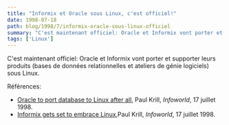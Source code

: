 ```yaml
---
title: "Informix et Oracle sous Linux, c'est officiel!"
date: 1998-07-18
path: blog/1998/7/informix-oracle-sous-linux-officiel
summary: "C'est maintenant officiel: Oracle et Informix vont porter et supporter leurs produits (bases de données relationnelles et ateliers de génie logiciels) sous Linux."
tags: ['Linux']
---
```


<P>
C'est maintenant officiel: Oracle et Informix vont porter et supporter
leurs produits (bases de données relationnelles et ateliers de génie logiciels)
sous Linux.
</P>

<P>Références:</P>

<UL>

<LI> <A HREF="http://www.infoworld.com/cgi-bin/displayStory.pl?980717.whorlinux.htm">Oracle to port database to Linux after all</A>, Paul Krill,
<EM>Infoworld</EM>, 17 juillet 1998.
<LI> <A HREF="http://www.infoworld.com/cgi-bin/displayStory.pl?980717.whinformix.htm">Informix gets set to embrace Linux</A>,Paul Krill, <EM>Infoworld</EM>,
17 juillet 1998.
</UL>


